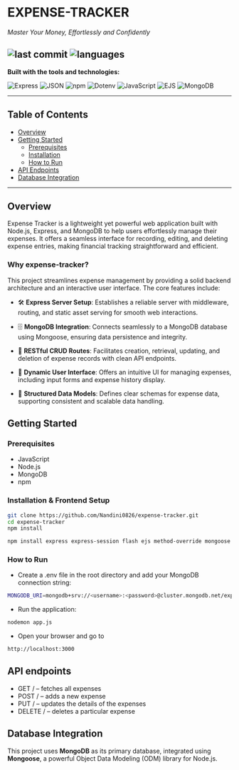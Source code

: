 # EXPENSE-TRACKER

*Master Your Money, Effortlessly and Confidently*

![last commit](https://img.shields.io/github/last-commit/Nandini0826/expense-tracker?style=flat-square)
![languages](https://img.shields.io/github/languages/count/Nandini0826/expense-tracker?style=flat-square)
---

**Built with the tools and technologies:**

![Express](https://img.shields.io/badge/Express-black?style=for-the-badge&logo=express)
![JSON](https://img.shields.io/badge/JSON-black?style=for-the-badge&logo=json)
![npm](https://img.shields.io/badge/npm-CB3837?style=for-the-badge&logo=npm&logoColor=white)
![Dotenv](https://img.shields.io/badge/.ENV-yellow?style=for-the-badge)
![JavaScript](https://img.shields.io/badge/JavaScript-yellow?style=for-the-badge&logo=javascript)
![EJS](https://img.shields.io/badge/EJS-green?style=for-the-badge)
![MongoDB](https://img.shields.io/badge/MongoDB-4DB33D?style=for-the-badge&logo=mongodb&logoColor=white)

---

## Table of Contents

- [Overview](#overview)
- [Getting Started](#getting-started)
  - [Prerequisites](#prerequisites)
  - [Installation ](#installation)
  - [How to Run](#how-to-run)
- [API Endpoints](#api-endpoints)
- [Database Integration](#database-integration)

---

## Overview

Expense Tracker is a lightweight yet powerful web application built with Node.js, Express, and MongoDB to help users effortlessly manage their expenses. It offers a seamless interface for recording, editing, and deleting expense entries, making financial tracking straightforward and efficient.

### Why expense-tracker?

This project streamlines expense management by providing a solid backend architecture and an interactive user interface. The core features include:

- 🛠 **Express Server Setup**: Establishes a reliable server with middleware, routing, and static asset serving for smooth web interactions.

- 🗄 **MongoDB Integration**: Connects seamlessly to a MongoDB database using Mongoose, ensuring data persistence and integrity.

- 🔁 **RESTful CRUD Routes**: Facilitates creation, retrieval, updating, and deletion of expense records with clean API endpoints.

- 🎨 **Dynamic User Interface**: Offers an intuitive UI for managing expenses, including input forms and expense history display.

- 🧱 **Structured Data Models**: Defines clear schemas for expense data, supporting consistent and scalable data handling.


## Getting Started

### Prerequisites

- JavaScript
- Node.js
- MongoDB
- npm

### Installation & Frontend Setup

```bash
git clone https://github.com/Nandini0826/expense-tracker.git
cd expense-tracker
npm install

``` 

```bash
npm install express express-session flash ejs method-override mongoose dotenv

```
### How to Run

- Create a .env file in the root directory and add your MongoDB connection string:
```bash
MONGODB_URI=mongodb+srv://<username>:<password>@cluster.mongodb.net/expense-tracker

```
- Run the application:
```bash
nodemon app.js
```
- Open your browser and go to
```bash
http://localhost:3000
```
## API endpoints

- GET / – fetches all expenses  
- POST / – adds a new expense
- PUT / – updates the details of the expenses
- DELETE / – deletes a particular expense
  
## Database Integration

This project uses **MongoDB** as its primary database, integrated using **Mongoose**, a powerful Object Data Modeling (ODM) library for Node.js.



